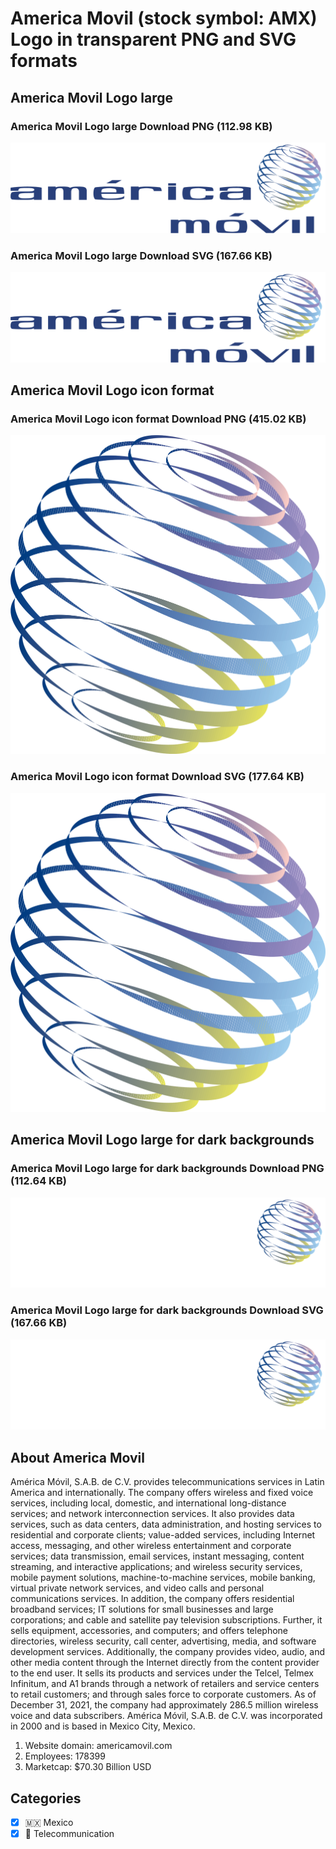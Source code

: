 # America Movil (stock symbol: AMX) Logo in transparent PNG and SVG formats

## America Movil Logo large

### America Movil Logo large Download PNG (112.98 KB)

![America Movil Logo large Download PNG (112.98 KB)](/img/orig/AMX_BIG-cc1a3958.png)

### America Movil Logo large Download SVG (167.66 KB)

![America Movil Logo large Download SVG (167.66 KB)](/img/orig/AMX_BIG-ca9e7b07.svg)

## America Movil Logo icon format

### America Movil Logo icon format Download PNG (415.02 KB)

![America Movil Logo icon format Download PNG (415.02 KB)](/img/orig/AMX-9eadfb5b.png)

### America Movil Logo icon format Download SVG (177.64 KB)

![America Movil Logo icon format Download SVG (177.64 KB)](/img/orig/AMX-6e8f6043.svg)

## America Movil Logo large for dark backgrounds

### America Movil Logo large for dark backgrounds Download PNG (112.64 KB)

![America Movil Logo large for dark backgrounds Download PNG (112.64 KB)](/img/orig/AMX_BIG.D-efa50591.png)

### America Movil Logo large for dark backgrounds Download SVG (167.66 KB)

![America Movil Logo large for dark backgrounds Download SVG (167.66 KB)](/img/orig/AMX_BIG.D-bcb0e2f1.svg)

## About America Movil

América Móvil, S.A.B. de C.V. provides telecommunications services in Latin America and internationally. The company offers wireless and fixed voice services, including local, domestic, and international long-distance services; and network interconnection services. It also provides data services, such as data centers, data administration, and hosting services to residential and corporate clients; value-added services, including Internet access, messaging, and other wireless entertainment and corporate services; data transmission, email services, instant messaging, content streaming, and interactive applications; and wireless security services, mobile payment solutions, machine-to-machine services, mobile banking, virtual private network services, and video calls and personal communications services. In addition, the company offers residential broadband services; IT solutions for small businesses and large corporations; and cable and satellite pay television subscriptions. Further, it sells equipment, accessories, and computers; and offers telephone directories, wireless security, call center, advertising, media, and software development services. Additionally, the company provides video, audio, and other media content through the Internet directly from the content provider to the end user. It sells its products and services under the Telcel, Telmex Infinitum, and A1 brands through a network of retailers and service centers to retail customers; and through sales force to corporate customers. As of December 31, 2021, the company had approximately 286.5 million wireless voice and data subscribers. América Móvil, S.A.B. de C.V. was incorporated in 2000 and is based in Mexico City, Mexico.

1. Website domain: americamovil.com
2. Employees: 178399
3. Marketcap: $70.30 Billion USD


## Categories
- [x] 🇲🇽 Mexico
- [x] 📡 Telecommunication
